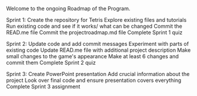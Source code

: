 Welcome to the ongoing Roadmap of the Program.

Sprint 1:
Create the repository for Tetris
 Explore existing files and tutorials
 Run existing code and see if it works/ what can be changed
 Commit the READ.me file
 Commit the projectroadmap.md file
 Complete Sprint 1 quiz

Sprint 2:
 Update code and add commit messages
 Experiment with parts of existing code
 Update READ.me file with additional project description
 Make small changes to the game's appearance
 Make at least 6 changes and commit them
 Complete Sprint 2 quiz

Sprint 3:
 Create PowerPoint presentation
 Add crucial information about the project
 Look over final code and ensure presentation covers everything
 Complete Sprint 3 assignment

